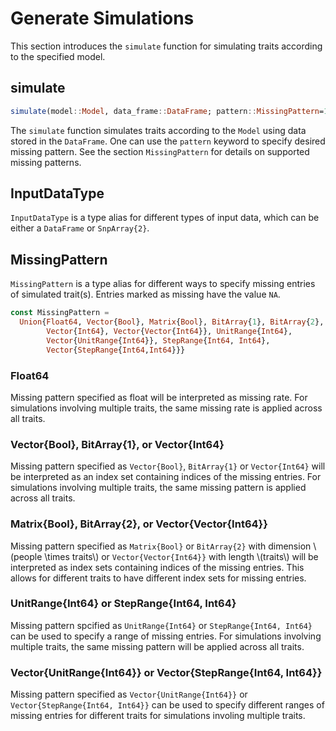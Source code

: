 # Generate Simulations

This section introduces the ```simulate``` function for simulating traits
according to the specified model.

## simulate

```julia
simulate(model::Model, data_frame::DataFrame; pattern::MissingPattern=1.0)
```

The ```simulate``` function simulates traits according to the
```Model``` using data stored in the ```DataFrame```. One can use
the ```pattern``` keyword to specify desired missing pattern. See the
section ```MissingPattern``` for details on supported missing patterns.

## InputDataType

```InputDataType``` is a type alias for different types of input data, which
can be either a ```DataFrame``` or ```SnpArray{2}```.

## MissingPattern

```MissingPattern``` is a type alias for different ways to specify missing
entries of simulated trait(s). Entries marked as missing have the
value ```NA```.

```julia
const MissingPattern =
  Union{Float64, Vector{Bool}, Matrix{Bool}, BitArray{1}, BitArray{2},
        Vector{Int64}, Vector{Vector{Int64}}, UnitRange{Int64},
        Vector{UnitRange{Int64}}, StepRange{Int64, Int64},
        Vector{StepRange{Int64,Int64}}}
```

### Float64

Missing pattern specified as float will be interpreted as missing rate.
For simulations involving multiple traits, the same missing rate is applied
across all traits.

### Vector{Bool}, BitArray{1}, or Vector{Int64}

Missing pattern specified as ```Vector{Bool}```, ```BitArray{1}```
or ```Vector{Int64}``` will be interpreted as an index set containing indices
of the missing entries. For simulations involving multiple traits, the same
missing pattern is applied across all traits.

### Matrix{Bool}, BitArray{2}, or Vector{Vector{Int64}}

Missing pattern specified as ```Matrix{Bool}``` or ```BitArray{2}```  with
dimension \\(people \times traits\\) or ```Vector{Vector{Int64}}``` with length
\\(traits\\) will be interpreted as index sets containing indices of the missing
entries. This allows for different traits to have different index sets for
missing entries.

### UnitRange{Int64} or StepRange{Int64, Int64}

Missing pattern spcified as ```UnitRange{Int64}``` or
```StepRange{Int64, Int64}``` can be used to specify a range of missing
entries. For simulations involving multiple traits, the same missing pattern
will be applied across all traits.

### Vector{UnitRange{Int64}} or Vector{StepRange{Int64, Int64}}

Missing pattern specified as ```Vector{UnitRange{Int64}}``` or
```Vector{StepRange{Int64, Int64}}``` can be used to specify different
ranges of missing entries for different traits for simulations involing
multiple traits.
